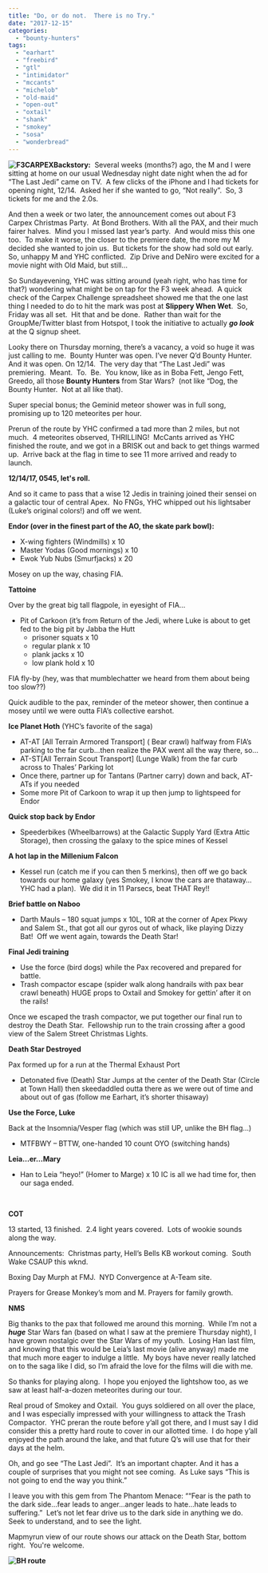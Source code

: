 ```yaml
---
title: "Do, or do not.  There is no Try."
date: "2017-12-15"
categories: 
  - "bounty-hunters"
tags: 
  - "earhart"
  - "freebird"
  - "gtl"
  - "intimidator"
  - "mccants"
  - "michelob"
  - "old-maid"
  - "open-out"
  - "oxtail"
  - "shank"
  - "smokey"
  - "sosa"
  - "wonderbread"
---
```


**![F3CARPEX](images/f3carpex.jpg)Backstory:**  Several weeks (months?) ago, the M and I were sitting at home on our usual Wednesday night date night when the ad for “The Last Jedi” came on TV.  A few clicks of the iPhone and I had tickets for opening night, 12/14.  Asked her if she wanted to go, “Not really”.  So, 3 tickets for me and the 2.0s.

And then a week or two later, the announcement comes out about F3 Carpex Christmas Party.  At Bond Brothers. With all the PAX, and their much fairer halves.  Mind you I missed last year’s party.  And would miss this one too.  To make it worse, the closer to the premiere date, the more my M decided she wanted to join us.  But tickets for the show had sold out early.  So, unhappy M and YHC conflicted.  Zip Drive and DeNiro were excited for a movie night with Old Maid, but still…

So Sundayevening, YHC was sitting around (yeah right, who has time for that?) wondering what might be on tap for the F3 week ahead.  A quick check of the Carpex Challenge spreadsheet showed me that the one last thing I needed to do to hit the mark was post at **Slippery When Wet**.  So, Friday was all set.  Hit that and be done.  Rather than wait for the GroupMe/Twitter blast from Hotspot, I took the initiative to actually **_go look_** at the Q signup sheet.

Looky there on Thursday morning, there’s a vacancy, a void so huge it was just calling to me.  Bounty Hunter was open. I’ve never Q’d Bounty Hunter.  And it was open. On 12/14.  The very day that “The Last Jedi” was premiering.  Meant.  To.  Be.  You know, like as in Boba Fett, Jengo Fett, Greedo, all those **Bounty Hunters** from Star Wars?  (not like “Dog, the Bounty Hunter.  Not at all like that).

Super special bonus; the Geminid meteor shower was in full song, promising up to 120 meteorites per hour.

Prerun of the route by YHC confirmed a tad more than 2 miles, but not much.  4 meteorites observed, THRILLING!  McCants arrived as YHC finished the route, and we got in a BRISK out and back to get things warmed up.  Arrive back at the flag in time to see 11 more arrived and ready to launch.

**12/14/17, 0545, let's roll.**

And so it came to pass that a wise 12 Jedis in training joined their sensei on a galactic tour of central Apex.  No FNGs, YHC whipped out his lightsaber (Luke’s original colors!) and off we went.

**Endor (over in the finest part of the AO, the skate park bowl):**

- X-wing fighters (Windmills) x 10
- Master Yodas (Good mornings) x 10
- Ewok Yub Nubs (Smurfjacks) x 20

Mosey on up the way, chasing FIA.

**Tattoine**

Over by the great big tall flagpole, in eyesight of FIA…

- Pit of Carkoon (it’s from Return of the Jedi, where Luke is about to get fed to the big pit by Jabba the Hutt
    - prisoner squats x 10
    - regular plank x 10
    - plank jacks x 10
    - low plank hold x 10

FIA fly-by (hey, was that mumblechatter we heard from them about being too slow??)

Quick audible to the pax, reminder of the meteor shower, then continue a mosey until we were outta FIA’s collective earshot.

**Ice Planet Hoth** (YHC’s favorite of the saga)

- AT-AT \[All Terrain Armored Transport\] ( Bear crawl) halfway from FIA’s parking to the far curb…then realize the PAX went all the way there, so…
- AT-ST\[All Terrain Scout Transport\] (Lunge Walk) from the far curb across to Thales’ Parking lot
- Once there, partner up for Tantans (Partner carry) down and back, AT-ATs if you needed
- Some more Pit of Carkoon to wrap it up then jump to lightspeed for Endor

**Quick stop back by Endor**

- Speederbikes (Wheelbarrows) at the Galactic Supply Yard (Extra Attic Storage), then crossing the galaxy to the spice mines of Kessel

**A hot lap in the Millenium Falcon**

- Kessel run (catch me if you can then 5 merkins), then off we go back towards our home galaxy (yes Smokey, I know the cars are thataway…YHC had a plan).  We did it in 11 Parsecs, beat THAT Rey!!

**Brief battle on Naboo**

- Darth Mauls – 180 squat jumps x 10L, 10R at the corner of Apex Pkwy and Salem St., that got all our gyros out of whack, like playing Dizzy Bat!  Off we went again, towards the Death Star!

**Final Jedi training**

- Use the force (bird dogs) while the Pax recovered and prepared for battle.
- Trash compactor escape (spider walk along handrails with pax bear crawl beneath) HUGE props to Oxtail and Smokey for gettin’ after it on the rails!

Once we escaped the trash compactor, we put together our final run to destroy the Death Star.  Fellowship run to the train crossing after a good view of the Salem Street Christmas Lights.

**Death Star Destroyed**

Pax formed up for a run at the Thermal Exhaust Port

- Detonated five (Death) Star Jumps at the center of the Death Star (Circle at Town Hall) then skeedaddled outta there as we were out of time and about out of gas (follow me Earhart, it’s shorter thisaway)

**Use the Force, Luke**

Back at the Insomnia/Vesper flag (which was still UP, unlike the BH flag…)

- MTFBWY – BTTW, one-handed 10 count OYO (switching hands)

**Leia…er…Mary**

- Han to Leia “heyo!” (Homer to Marge) x 10 IC is all we had time for, then our saga ended.

 

**COT**

13 started, 13 finished.  2.4 light years covered.  Lots of wookie sounds along the way.

Announcements:  Christmas party, Hell’s Bells KB workout coming.  South Wake CSAUP this wknd.

Boxing Day Murph at FMJ.  NYD Convergence at A-Team site.

Prayers for Grease Monkey’s mom and M. Prayers for family growth.

**NMS**

Big thanks to the pax that followed me around this morning.  While I’m not a **_huge_** Star Wars fan (based on what I saw at the premiere Thursday night), I have grown nostalgic over the Star Wars of my youth.  Losing Han last film, and knowing that this would be Leia’s last movie (alive anyway) made me that much more eager to indulge a little.  My boys have never really latched on to the saga like I did, so I’m afraid the love for the films will die with me.

So thanks for playing along.  I hope you enjoyed the lightshow too, as we saw at least half-a-dozen meteorites during our tour.

Real proud of Smokey and Oxtail.  You guys soldiered on all over the place, and I was especially impressed with your willingness to attack the Trash Compactor.  YHC preran the route before y’all got there, and I must say I did consider this a pretty hard route to cover in our allotted time.  I do hope y’all enjoyed the path around the lake, and that future Q’s will use that for their days at the helm.

Oh, and go see “The Last Jedi”.  It’s an important chapter. And it has a couple of surprises that you might not see coming.  As Luke says “This is not going to end the way you think.”

I leave you with this gem from The Phantom Menace: ““Fear is the path to the dark side…fear leads to anger…anger leads to hate…hate leads to suffering.”  Let’s not let fear drive us to the dark side in anything we do.  Seek to understand, and to see the light.

Mapmyrun view of our route shows our attack on the Death Star, bottom right.  You're welcome.

**![BH route](images/bh-route.jpg)**
